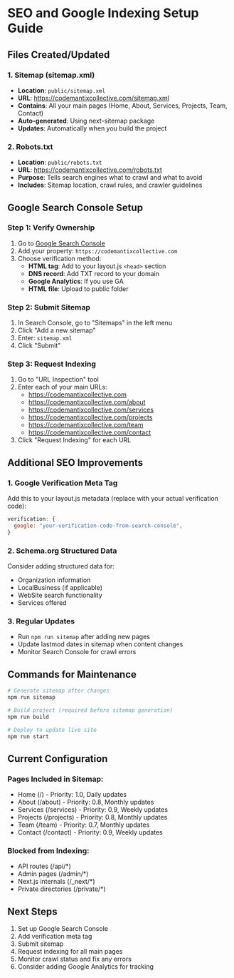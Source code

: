 # SEO and Google Indexing Setup Guide

## Files Created/Updated

### 1. Sitemap (sitemap.xml)

- **Location**: `public/sitemap.xml`
- **URL**: https://codemantixcollective.com/sitemap.xml
- **Contains**: All your main pages (Home, About, Services, Projects, Team,
  Contact)
- **Auto-generated**: Using next-sitemap package
- **Updates**: Automatically when you build the project

### 2. Robots.txt

- **Location**: `public/robots.txt`
- **URL**: https://codemantixcollective.com/robots.txt
- **Purpose**: Tells search engines what to crawl and what to avoid
- **Includes**: Sitemap location, crawl rules, and crawler guidelines

## Google Search Console Setup

### Step 1: Verify Ownership

1. Go to [Google Search Console](https://search.google.com/search-console/)
2. Add your property: `https://codemantixcollective.com`
3. Choose verification method:
   - **HTML tag**: Add to your layout.js `<head>` section
   - **DNS record**: Add TXT record to your domain
   - **Google Analytics**: If you use GA
   - **HTML file**: Upload to public folder

### Step 2: Submit Sitemap

1. In Search Console, go to "Sitemaps" in the left menu
2. Click "Add a new sitemap"
3. Enter: `sitemap.xml`
4. Click "Submit"

### Step 3: Request Indexing

1. Go to "URL Inspection" tool
2. Enter each of your main URLs:
   - https://codemantixcollective.com
   - https://codemantixcollective.com/about
   - https://codemantixcollective.com/services
   - https://codemantixcollective.com/projects
   - https://codemantixcollective.com/team
   - https://codemantixcollective.com/contact
3. Click "Request Indexing" for each URL

## Additional SEO Improvements

### 1. Google Verification Meta Tag

Add this to your layout.js metadata (replace with your actual verification
code):

```javascript
verification: {
  google: "your-verification-code-from-search-console",
}
```

### 2. Schema.org Structured Data

Consider adding structured data for:

- Organization information
- LocalBusiness (if applicable)
- WebSite search functionality
- Services offered

### 3. Regular Updates

- Run `npm run sitemap` after adding new pages
- Update lastmod dates in sitemap when content changes
- Monitor Search Console for crawl errors

## Commands for Maintenance

```bash
# Generate sitemap after changes
npm run sitemap

# Build project (required before sitemap generation)
npm run build

# Deploy to update live site
npm run start
```

## Current Configuration

### Pages Included in Sitemap:

- Home (/) - Priority: 1.0, Daily updates
- About (/about) - Priority: 0.8, Monthly updates
- Services (/services) - Priority: 0.9, Weekly updates
- Projects (/projects) - Priority: 0.8, Monthly updates
- Team (/team) - Priority: 0.7, Monthly updates
- Contact (/contact) - Priority: 0.9, Weekly updates

### Blocked from Indexing:

- API routes (/api/\*)
- Admin pages (/admin/\*)
- Next.js internals (/\_next/\*)
- Private directories (/private/\*)

## Next Steps

1. Set up Google Search Console
2. Add verification meta tag
3. Submit sitemap
4. Request indexing for all main pages
5. Monitor crawl status and fix any errors
6. Consider adding Google Analytics for tracking
